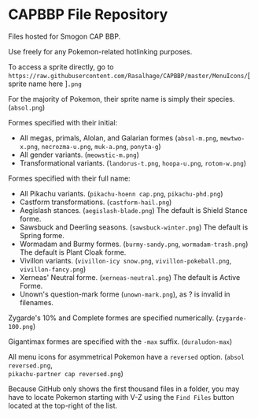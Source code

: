 # CAPBBP File Repository
Files hosted for Smogon CAP BBP.

Use freely for any Pokemon-related hotlinking purposes.

To access a sprite directly, go to  
`https://raw.githubusercontent.com/Rasalhage/CAPBBP/master/MenuIcons/`[ sprite name here ]`.png`

For the majority of Pokemon, their sprite name is simply their species. (`absol.png`)

Formes specified with their initial: 
* All megas, primals, Alolan, and Galarian formes (`absol-m.png`, `mewtwo-x.png`, `necrozma-u.png`, `muk-a.png`, `ponyta-g`)
* All gender variants. (`meowstic-m.png`)
* Transformational variants. (`landorus-t.png`, `hoopa-u.png`, `rotom-w.png`)

Formes specified with their full name:
* All Pikachu variants. (`pikachu-hoenn cap.png`, `pikachu-phd.png`)
* Castform transformations. (`castform-hail.png`)
* Aegislash stances. (`aegislash-blade.png`) The default is Shield Stance forme.
* Sawsbuck and Deerling seasons. (`sawsbuck-winter.png`) The default is Spring forme.
* Wormadam and Burmy formes. (`burmy-sandy.png`, `wormadam-trash.png`) The default is Plant Cloak forme.
* Vivillon variants. (`vivillon-icy snow.png`, `vivillon-pokeball.png`, `vivillon-fancy.png`)
* Xerneas' Neutral forme. (`xerneas-neutral.png`) The default is Active Forme.
* Unown's question-mark forme (`unown-mark.png`), as ? is invalid in filenames.

Zygarde's 10% and Complete formes are specified numerically. (`zygarde-100.png`)

Gigantimax formes are specified with the `-max` suffix. (`duraludon-max`)

All menu icons for asymmetrical Pokemon have a `reversed` option. (`absol reversed.png`,  
`pikachu-partner cap reversed.png`)

Because GitHub only shows the first thousand files in a folder, you may have to locate Pokemon starting with V-Z using the `Find Files` button located at the top-right of the list.
